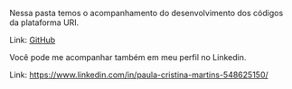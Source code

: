Nessa pasta temos o acompanhamento do desenvolvimento dos códigos da plataforma URI.

Link: [GitHub](https://www.urionlinejudge.com.br/judge/pt/)

Você pode me acompanhar também em meu perfil no Linkedin.

Link: https://www.linkedin.com/in/paula-cristina-martins-548625150/